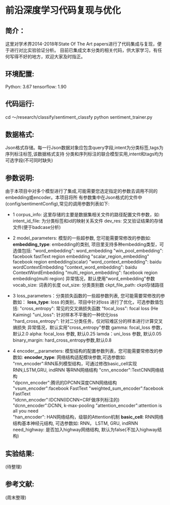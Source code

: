 # 前沿深度学习代码复现与优化

## 简介：
这里对学术界2014-2018年State Of The Art papers进行了代码集成与复现，便于进行对比实验验证分析。
目前已集成文本分类的相关代码，供大家学习，有任何写得不好的地方，欢迎大家及时指正。

## 环境配置:
Python:  3.67
tensorflow:	1.90

## 代码运行:
cd ～/research/classify/sentiment_classfy
python sentiment_trainer.py

## 数据格式:
Json格式存储。每一行Json数据对象应包含query字段,intent为分类标签,tags为序列标注标签,该数据格式支持
分类和序列标注的联合模型实用,intent和tags均为可选字段(不可同时缺失)

## 参数说明:
由于本项目中对多个模型进行了集成,可能需要您选定指定的参数去调用不同的embedding或encoder。本项目将所
有参数集中在Json格式的文件中(config/sentimentConfig),常见的调用参数列表如下:
* 1 corpus_info: 这里存储的主要是数据集相关文件的路径配置文件参数，如:
					intent_id_file: 为分类标签和id的映射关系文件
					dev_res: 交叉验证结果的存储文件(便于badcase分析)
* 2 model_parameters: 模型的一些超参数, 您可能需要常修改的参数如:
					**embedding_type**: embedding的类别, 项目里支持多种embedding类型，可选值包括:
									"word_embedding": word_embedding
									"win_pool_embedding": facebook fastText region embedding
									"scalar_region_embedding" facebook region embedding(scalar)
									"word_context_embedding": baidu wordContextEmbedding
									"context_word_embedding": baidu ContextWordEmbedding
									"multi_region_embedding": facebook region embedding(multi region)
									异常情况，默认使用"word_embedding"参数
					vocab_size: 词表的长度
					out_size: 分类类别数
					ckpt_file_path: ckpt存储路径
* 3 loss_parameters：分类损失函数的一些超参数列表, 您可能需要常修改的参数如：
					**loss_type**: loss 的类别，项目中针对loss 进行了优化，可选参数值包括:
								"cross_entropy":  常见的交叉熵损失函数
								"focal_loss": focal loss (He Kaiming)
								"uni_loss": 针对样本不平衡的一种优化loss
								"hard_cross_entropy": 针对二分类任务，仅对较难区分的样本进行计算交叉熵损失
								异常情况，默认实用"cross_entropy"参数
					gamma: focal_loss 参数， 默认2.0
					alpha: focal_loss 参数, 默认0.25
					lamda：uni_loss 参数, 默认0.05
					binary_margin: hard_cross_entropy参数,默认0.8

* 4	encoder__parameters: 模型结构的配置参数列表，您可能需要常修改的参数如:
					**encoder_type**: 网络结构适配模块参数,可选参数如:
									"rnn_encoder":RNN系列模型结构，可通过修改basic_cell实现RNN,LSTM,GRU, indRNN
												等RNN网络结构
									"cnn_encoder":TextCNN网络结构                                         
									"dpcnn_encoder":腾讯的DPCNN深度CNN网络结构                                     
									"vsum_encoder":facebook FastText
									"weighted_sum_encoder":facebook FastText                        
									"idcnn_encoder":IDCNN(IDCNN+CRF做序列标注的)
									"dcnn_encoder":DCNN, k-max-pooling
									"attention_encoder":attention is all you need                             
									"han_encoder": HAN网络结构，级联的Attention机制
					**basic_cell**: RNN网络结构基本神经元结构, 可选参数如: RNN， LSTM, GRU, indRNN
					need_highway: 是否加入highway网络结构, 默认为false(不加入highway结构)

## 实验结果:
(待整理)

## 参考文献:
(周末整理)


		

